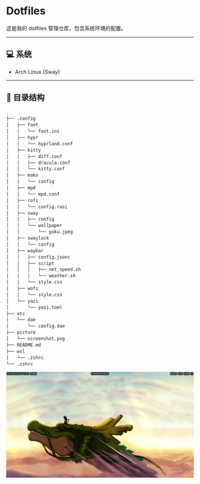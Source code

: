 # Dotfiles

这是我的 dotfiles 管理仓库，包含系统环境的配置。


---

## 💻 系统

- Arch Linux (Sway)

---

## 📁 目录结构

```bash
.
├── .config
│   ├── foot
│   │   └── foot.ini
│   ├── hypr
│   │   └── hyprland.conf
│   ├── kitty
│   │   ├── diff.conf
│   │   ├── dracula.conf
│   │   └── kitty.conf
│   ├── mako
│   │   └── config
│   ├── mpd
│   │   └── mpd.conf
│   ├── rofi
│   │   └── config.rasi
│   ├── sway
│   │   ├── config
│   │   └── wallpaper
│   │       └── goku.jpeg
│   ├── swaylock
│   │   └── config
│   ├── waybar
│   │   ├── config.jsonc
│   │   ├── script
│   │   │   ├── net_speed.sh
│   │   │   └── weather.sh
│   │   └── style.css
│   ├── wofi
│   │   └── style.css
│   └── yazi
│       └── yazi.toml
├── etc
│   └── dae
│       └── config.dae
├── picture
│   └── screenshot.png
├── README.md
├── wsl
│   └── .zshrc
└── .zshrc
```


<img src="./picture/screenshot.png" alt="sway配置"/>

